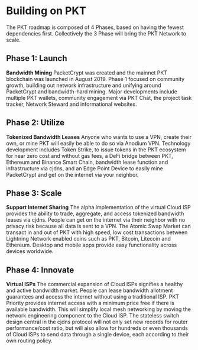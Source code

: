 # Building on PKT
The PKT roadmap is composed of 4 Phases, based on having the fewest dependencies first.
Collectively the 3 Phase will bring the PKT Network to scale.

## Phase 1: Launch
**Bandwidth Mining**
PacketCrypt was created and the mainnet PKT blockchain was launched in August 2019. Phase 1 focused on community growth, building out network infrastructure and unifying around PacketCrypt and bandwidth-hard mining. Major developments include multiple PKT wallets, community engagement via PKT Chat, the project task tracker, Network Steward and informational websites.

## Phase 2: Utilize
**Tokenized Bandwidth Leases**
Anyone who wants to use a VPN, create their own, or mine PKT will easily be able to do so via Anodium VPN. Technology development includes Token Strike, to issue tokens in the PKT ecosystem for near zero cost and without gas fees, a DeFi bridge between PKT, Ethereum and Binance Smart Chain, bandwidth lease function and infrastructure via cjdns, and an Edge Point Device to easily mine PacketCrypt and get on the internet via your neighbor.

## Phase 3: Scale
**Support Internet Sharing**
The alpha implementation of the virtual Cloud ISP provides the ability to trade, aggregate, and access tokenized bandwidth leases via cjdns. People can get on the internet via their neighbor with no privacy risk because all data is sent to a VPN. The Atomic Swap Market can transact in and out of PKT with high speed, low cost transactions between Lightning Network enabled coins such as PKT, Bitcoin, Litecoin and Ethereum. Desktop and mobile apps provide easy functionality across devices worldwide.

## Phase 4: Innovate
**Virtual ISPs**
The commercial expansion of Cloud ISPs signifies a healthy and active bandwidth market. People can lease bandwidth allotment guarantees and access the internet without using a traditional ISP. PKT Priority provides internet access with a minimum price free if there is available bandwidth. This will simplify local mesh networking by moving the network engineering component to the Cloud ISP. The stateless switch design central in the cjdns protocol will not only set new records for router performance/cost ratio, but will also allow for hundreds or even thousands of Cloud ISPs to send data through a single device, each according to their own routing policy.

